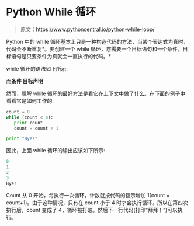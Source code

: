 # Python While 循环

> 原文：<https://www.pythoncentral.io/python-while-loop/>

Python 中的 while 循环基本上只是一种构造代码的方法，当某个表达式为真时，代码会不断重复*。要创建一个 while 循环，您需要一个目标语句和一个条件，目标语句是只要条件为真就会一直执行的代码。*

while 循环的语法如下所示:

而**条件
目标声明**

然而，理解 while 循环的最好方法是看它在上下文中做了什么。在下面的例子中看看它是如何工作的:

```py
count = 0
while (count < 4):
   print count
   count = count + 1

print "Bye!"
```

因此，上面 while 循环的输出应该如下所示:

```py
0
1
2
3
Bye!
```

Count 从 0 开始，每执行一次循环，计数就按代码的指示增加 1(count = count+1)。由于这种情况，只有在 count 小于 4 时才会执行循环。所以在第四次执行后，count 变成了 4，循环被打破。然后下一行代码(打印“拜拜！”)可以执行。